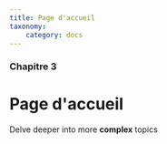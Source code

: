 ```yaml
---
title: Page d'accueil
taxonomy:
    category: docs
---
```


### Chapitre 3

# Page d'accueil

Delve deeper into more **complex** topics
